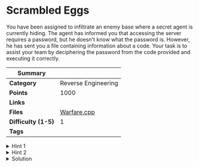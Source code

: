 # Scrambled Eggs

You have been assigned to infiltrate an enemy base where a secret agent is currently hiding. The agent has informed you that accessing the server requires a password, but he doesn't know what the password is. However, he has sent you a file containing information about a code. Your task is to assist your team by deciphering the password from the code provided and executing it correctly.

| Summary              |                              |
| -------------------- | ---------------------------- |
| **Category**         | Reverse Engineering          |
| **Points**           | 1000                         |
| **Links**            |                              |
| **Files**            | [Warfare.cpp](./Warfare.cpp) |
| **Difficulty (1-5)** | 1                            |
| **Tags**             |                              |

<details>
  <summary>Hint 1</summary>

Try shuffuling the functions around.

</details>

<details>
  <summary>Hint 2</summary>

One is only needed to get the job done.

</details>

<details>
<summary>Solution</summary>
  
### Follow the process below.
    
The garbler function is for XOR Cipher and the raveler function is for Caesar cipher.
There is an unused variable “message” which stores some character and it has been passed
through a number of function and stored in the variable “somethin”
You just have to change the combination of the functions through which it has been passed.
I.e “string somethin = garbler(message)” and print it.
<details>
<summary>Disclose answer ?</summary>

```copy
CTF{W3|c0me_70_Th3_W@RF@re}
```

</details>

</details>
